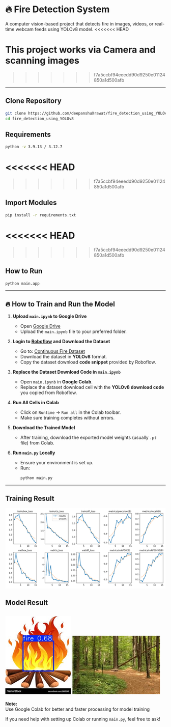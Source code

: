 # 🔥 Fire Detection System

A computer vision-based project that detects fire in images, videos, or real-time webcam feeds using YOLOv8 model.
<<<<<<< HEAD

This project works via **Camera** and **scanning images**
=======
>>>>>>> f7a5ccbf94eeedd90d9250e01124850a1d500afb

---

## Clone Repository

```bash
git clone https://github.com/deepanshuXrawat/fire_detection_using_YOLOv8.git
cd fire_detection_using_YOLOv8
```


## Requirements

```bash
python -v 3.9.13 / 3.12.7
```

<<<<<<< HEAD
=======

>>>>>>> f7a5ccbf94eeedd90d9250e01124850a1d500afb
## Import Modules

```bash
pip install -r requirements.txt
```

<<<<<<< HEAD
=======

>>>>>>> f7a5ccbf94eeedd90d9250e01124850a1d500afb
## How to Run

```bash
python main.app
```

--- 



## 🔥 How to Train and Run the Model

1. **Upload `main.ipynb` to Google Drive**
   - Open [Google Drive](https://drive.google.com/)
   - Upload the `main.ipynb` file to your preferred folder.

2. **Login to [Roboflow](https://roboflow.com/) and Download the Dataset**
   - Go to: [Continuous Fire Dataset](https://universe.roboflow.com/-jwzpw/continuous_fire/dataset/6#)
   - Download the dataset in **YOLOv8** format.
   - Copy the dataset download **code snippet** provided by Roboflow.

3. **Replace the Dataset Download Code in `main.ipynb`**
   - Open `main.ipynb` in **Google Colab**.
   - Replace the dataset download cell with the **YOLOv8 download code** you copied from Roboflow.

4. **Run All Cells in Colab**
   - Click on `Runtime` → `Run all` in the Colab toolbar.
   - Make sure training completes without errors.

5. **Download the Trained Model**
   - After training, download the exported model weights (usually `.pt` file) from Colab.

6. **Run `main.py` Locally**
   - Ensure your environment is set up.
   - Run:
     ```bash
     python main.py
     ```

---

## Training Result
![Alt text](assests/result.png)

## Model Result

![Alt text](runs\detect\predict\example_1.jpg)    ![Alt text](runs\detect\predict2\example_2.jpg)
---

**Note:**  
Use Google Colab for better and faster processing for model training

If you need help with setting up Colab or running `main.py`, feel free to ask!
